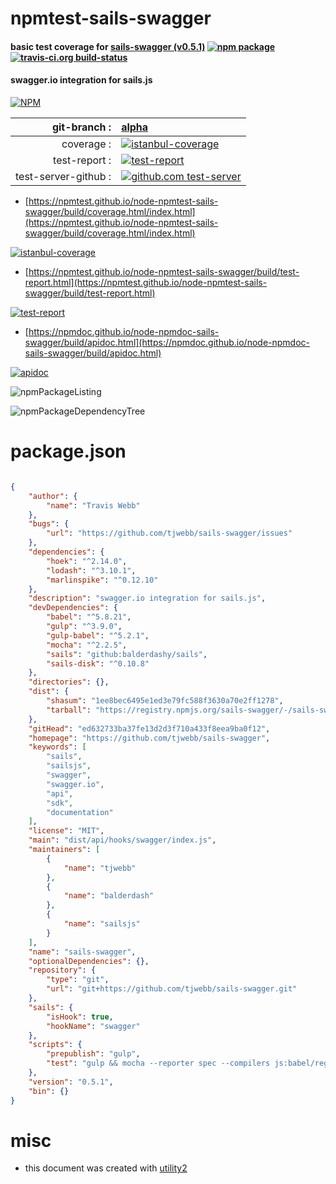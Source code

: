 # npmtest-sails-swagger

#### basic test coverage for  [sails-swagger (v0.5.1)](https://github.com/tjwebb/sails-swagger)  [![npm package](https://img.shields.io/npm/v/npmtest-sails-swagger.svg?style=flat-square)](https://www.npmjs.org/package/npmtest-sails-swagger) [![travis-ci.org build-status](https://api.travis-ci.org/npmtest/node-npmtest-sails-swagger.svg)](https://travis-ci.org/npmtest/node-npmtest-sails-swagger)

#### swagger.io integration for sails.js

[![NPM](https://nodei.co/npm/sails-swagger.png?downloads=true&downloadRank=true&stars=true)](https://www.npmjs.com/package/sails-swagger)

| git-branch : | [alpha](https://github.com/npmtest/node-npmtest-sails-swagger/tree/alpha)|
|--:|:--|
| coverage : | [![istanbul-coverage](https://npmtest.github.io/node-npmtest-sails-swagger/build/coverage.badge.svg)](https://npmtest.github.io/node-npmtest-sails-swagger/build/coverage.html/index.html)|
| test-report : | [![test-report](https://npmtest.github.io/node-npmtest-sails-swagger/build/test-report.badge.svg)](https://npmtest.github.io/node-npmtest-sails-swagger/build/test-report.html)|
| test-server-github : | [![github.com test-server](https://npmtest.github.io/node-npmtest-sails-swagger/GitHub-Mark-32px.png)](https://npmtest.github.io/node-npmtest-sails-swagger/build/app/index.html) | | build-artifacts : | [![build-artifacts](https://npmtest.github.io/node-npmtest-sails-swagger/glyphicons_144_folder_open.png)](https://github.com/npmtest/node-npmtest-sails-swagger/tree/gh-pages/build)|

- [https://npmtest.github.io/node-npmtest-sails-swagger/build/coverage.html/index.html](https://npmtest.github.io/node-npmtest-sails-swagger/build/coverage.html/index.html)

[![istanbul-coverage](https://npmtest.github.io/node-npmtest-sails-swagger/build/screenCapture.buildCi.browser.%252Ftmp%252Fbuild%252Fcoverage.lib.html.png)](https://npmtest.github.io/node-npmtest-sails-swagger/build/coverage.html/index.html)

- [https://npmtest.github.io/node-npmtest-sails-swagger/build/test-report.html](https://npmtest.github.io/node-npmtest-sails-swagger/build/test-report.html)

[![test-report](https://npmtest.github.io/node-npmtest-sails-swagger/build/screenCapture.buildCi.browser.%252Ftmp%252Fbuild%252Ftest-report.html.png)](https://npmtest.github.io/node-npmtest-sails-swagger/build/test-report.html)

- [https://npmdoc.github.io/node-npmdoc-sails-swagger/build/apidoc.html](https://npmdoc.github.io/node-npmdoc-sails-swagger/build/apidoc.html)

[![apidoc](https://npmdoc.github.io/node-npmdoc-sails-swagger/build/screenCapture.buildCi.browser.%252Ftmp%252Fbuild%252Fapidoc.html.png)](https://npmdoc.github.io/node-npmdoc-sails-swagger/build/apidoc.html)

![npmPackageListing](https://npmtest.github.io/node-npmtest-sails-swagger/build/screenCapture.npmPackageListing.svg)

![npmPackageDependencyTree](https://npmtest.github.io/node-npmtest-sails-swagger/build/screenCapture.npmPackageDependencyTree.svg)



# package.json

```json

{
    "author": {
        "name": "Travis Webb"
    },
    "bugs": {
        "url": "https://github.com/tjwebb/sails-swagger/issues"
    },
    "dependencies": {
        "hoek": "^2.14.0",
        "lodash": "^3.10.1",
        "marlinspike": "^0.12.10"
    },
    "description": "swagger.io integration for sails.js",
    "devDependencies": {
        "babel": "^5.8.21",
        "gulp": "^3.9.0",
        "gulp-babel": "^5.2.1",
        "mocha": "^2.2.5",
        "sails": "github:balderdashy/sails",
        "sails-disk": "^0.10.8"
    },
    "directories": {},
    "dist": {
        "shasum": "1ee8bec6495e1ed3e79fc588f3630a70e2ff1278",
        "tarball": "https://registry.npmjs.org/sails-swagger/-/sails-swagger-0.5.1.tgz"
    },
    "gitHead": "ed632733ba37fe13d2d3f710a433f8eea9ba0f12",
    "homepage": "https://github.com/tjwebb/sails-swagger",
    "keywords": [
        "sails",
        "sailsjs",
        "swagger",
        "swagger.io",
        "api",
        "sdk",
        "documentation"
    ],
    "license": "MIT",
    "main": "dist/api/hooks/swagger/index.js",
    "maintainers": [
        {
            "name": "tjwebb"
        },
        {
            "name": "balderdash"
        },
        {
            "name": "sailsjs"
        }
    ],
    "name": "sails-swagger",
    "optionalDependencies": {},
    "repository": {
        "type": "git",
        "url": "git+https://github.com/tjwebb/sails-swagger.git"
    },
    "sails": {
        "isHook": true,
        "hookName": "swagger"
    },
    "scripts": {
        "prepublish": "gulp",
        "test": "gulp && mocha --reporter spec --compilers js:babel/register"
    },
    "version": "0.5.1",
    "bin": {}
}
```



# misc
- this document was created with [utility2](https://github.com/kaizhu256/node-utility2)
